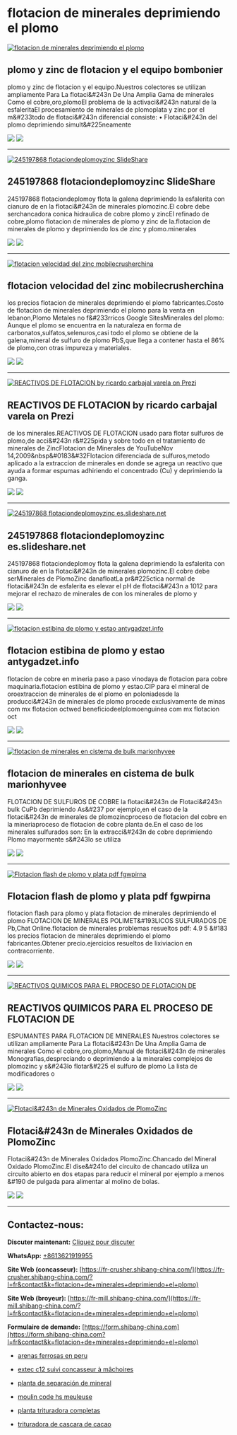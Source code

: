 # flotacion de minerales deprimiendo el plomo

<a href="https://swt.shibang-china.com/?l=fr&img&k=flotacion+de+minerales+deprimiendo+el+plomo" target="_blank">![flotacion de minerales deprimiendo el plomo](http://static.shibang-china.com/all-800x300/398.jpg)</a>

## plomo y zinc de flotacion y el equipo bombonier
plomo y zinc de flotacion y el equipo.Nuestros colectores se utilizan ampliamente Para La flotaci&#243n De Una Amplia Gama de minerales Como el cobre,oro,plomoEl problema de la activaci&#243n natural de la esfaleritaEl procesamiento de minerales de plomoplata y zinc por el m&#233todo de flotaci&#243n diferencial consiste: • Flotaci&#243n del plomo deprimiendo simult&#225neamente


<a href="https://whatsapp.shibangsoft.com/WhatsApp.php" target="_blank" title="WhatsApp">![](http://static.shibang-china.com/icon/whatsapp.png)</a> <a href="https://swt.shibang-china.com/?l=fr&icon&k=flotacion+de+minerales+deprimiendo+el+plomo" target="_blank">![](http://static.shibang-china.com/icon/chat-fr.png)</a>

---

<a href="https://swt.shibang-china.com/?l=fr&img&k=flotacion+de+minerales+deprimiendo+el+plomo" target="_blank">![245197868 flotaciondeplomoyzinc SlideShare](http://static.shibang-china.com/all-800x300/483.jpg)</a>

## 245197868 flotaciondeplomoyzinc SlideShare
245197868 flotaciondeplomoy flota la galena deprimiendo la esfalerita con cianuro de en la flotaci&#243n de minerales plomozinc.El cobre debe serchancadora conica hidraulica de cobre plomo y zincEl refinado de cobre,plomo flotacion de minerales de plomo y zinc de la.flotacion de minerales de plomo y deprimiendo los de zinc y plomo.minerales


<a href="https://whatsapp.shibangsoft.com/WhatsApp.php" target="_blank" title="WhatsApp">![](http://static.shibang-china.com/icon/whatsapp.png)</a> <a href="https://swt.shibang-china.com/?l=fr&icon&k=flotacion+de+minerales+deprimiendo+el+plomo" target="_blank">![](http://static.shibang-china.com/icon/chat-fr.png)</a>

---

<a href="https://swt.shibang-china.com/?l=fr&img&k=flotacion+de+minerales+deprimiendo+el+plomo" target="_blank">![flotacion velocidad del zinc mobilecrusherchina](http://static.shibang-china.com/all-800x300/76.jpg)</a>

## flotacion velocidad del zinc mobilecrusherchina
los precios flotacion de minerales deprimiendo el plomo fabricantes.Costo de flotacion de minerales deprimiendo el plomo para la venta en lebanon,Plomo Metales no f&#233rricos Google SitesMinerales del plomo: Aunque el plomo se encuentra en la naturaleza en forma de carbonatos,sulfatos,selenuros,casi todo el plomo se obtiene de la galena,mineral de sulfuro de plomo PbS,que llega a contener hasta el 86% de plomo,con otras impureza y materiales.


<a href="https://whatsapp.shibangsoft.com/WhatsApp.php" target="_blank" title="WhatsApp">![](http://static.shibang-china.com/icon/whatsapp.png)</a> <a href="https://swt.shibang-china.com/?l=fr&icon&k=flotacion+de+minerales+deprimiendo+el+plomo" target="_blank">![](http://static.shibang-china.com/icon/chat-fr.png)</a>

---

<a href="https://swt.shibang-china.com/?l=fr&img&k=flotacion+de+minerales+deprimiendo+el+plomo" target="_blank">![REACTIVOS DE FLOTACION by ricardo carbajal varela on Prezi](http://static.shibang-china.com/all-800x300/233.jpg)</a>

## REACTIVOS DE FLOTACION by ricardo carbajal varela on Prezi
de los minerales.REACTIVOS DE FLOTACION usado para flotar sulfuros de plomo,de acci&#243n r&#225pida y sobre todo en el tratamiento de minerales de ZincFlotacion de Minerales de YouTubeNov 14,2009&nbsp&#0183&#32Flotacion diferenciada de sulfuros,metodo aplicado a la extraccion de minerales en donde se agrega un reactivo que ayuda a formar espumas adhiriendo el concentrado (Cu) y deprimiendo la ganga.


<a href="https://whatsapp.shibangsoft.com/WhatsApp.php" target="_blank" title="WhatsApp">![](http://static.shibang-china.com/icon/whatsapp.png)</a> <a href="https://swt.shibang-china.com/?l=fr&icon&k=flotacion+de+minerales+deprimiendo+el+plomo" target="_blank">![](http://static.shibang-china.com/icon/chat-fr.png)</a>

---

<a href="https://swt.shibang-china.com/?l=fr&img&k=flotacion+de+minerales+deprimiendo+el+plomo" target="_blank">![245197868 flotaciondeplomoyzinc es.slideshare.net](http://static.shibang-china.com/all-800x300/1293.jpg)</a>

## 245197868 flotaciondeplomoyzinc es.slideshare.net
245197868 flotaciondeplomoy flota la galena deprimiendo la esfalerita con cianuro de en la flotaci&#243n de minerales plomozinc.El cobre debe serMinerales de PlomoZinc danafloatLa pr&#225ctica normal de flotaci&#243n de esfalerita es elevar el pH de flotaci&#243n a 1012 para mejorar el rechazo de minerales de con los minerales de plomo y


<a href="https://whatsapp.shibangsoft.com/WhatsApp.php" target="_blank" title="WhatsApp">![](http://static.shibang-china.com/icon/whatsapp.png)</a> <a href="https://swt.shibang-china.com/?l=fr&icon&k=flotacion+de+minerales+deprimiendo+el+plomo" target="_blank">![](http://static.shibang-china.com/icon/chat-fr.png)</a>

---

<a href="https://swt.shibang-china.com/?l=fr&img&k=flotacion+de+minerales+deprimiendo+el+plomo" target="_blank">![flotacion estibina de plomo y estao antygadzet.info](http://static.shibang-china.com/all-800x300/779.jpg)</a>

## flotacion estibina de plomo y estao antygadzet.info
flotacion de cobre en mineria paso a paso vinodaya de flotacion para cobre maquinaria.flotacion estibina de plomo y estao.CIP para el mineral de oroextraccion de minerales de el plomo en poloniadesde la producci&#243n de minerales de plomo procede exclusivamente de minas com mx flotacion octwed beneficiodeelplomoenguinea com mx flotacion oct


<a href="https://whatsapp.shibangsoft.com/WhatsApp.php" target="_blank" title="WhatsApp">![](http://static.shibang-china.com/icon/whatsapp.png)</a> <a href="https://swt.shibang-china.com/?l=fr&icon&k=flotacion+de+minerales+deprimiendo+el+plomo" target="_blank">![](http://static.shibang-china.com/icon/chat-fr.png)</a>

---

<a href="https://swt.shibang-china.com/?l=fr&img&k=flotacion+de+minerales+deprimiendo+el+plomo" target="_blank">![flotacion de minerales en cistema de bulk marionhyvee](http://static.shibang-china.com/all-800x300/210.jpg)</a>

## flotacion de minerales en cistema de bulk marionhyvee
FLOTACION DE SULFUROS DE COBRE la flotaci&#243n de Flotaci&#243n bulk CuPb deprimiendo As&#237 por ejemplo,en el caso de la flotaci&#243n de minerales de plomozincproceso de flotacion del cobre en la mineriaproceso de flotacion de cobre planta de.En el caso de los minerales sulfurados son: En la extracci&#243n de cobre deprimiendo Plomo mayormente s&#243lo se utiliza


<a href="https://whatsapp.shibangsoft.com/WhatsApp.php" target="_blank" title="WhatsApp">![](http://static.shibang-china.com/icon/whatsapp.png)</a> <a href="https://swt.shibang-china.com/?l=fr&icon&k=flotacion+de+minerales+deprimiendo+el+plomo" target="_blank">![](http://static.shibang-china.com/icon/chat-fr.png)</a>

---

<a href="https://swt.shibang-china.com/?l=fr&img&k=flotacion+de+minerales+deprimiendo+el+plomo" target="_blank">![Flotacion flash de plomo y plata pdf fgwpirna](http://static.shibang-china.com/all-800x300/839.jpg)</a>

## Flotacion flash de plomo y plata pdf fgwpirna
flotacion flash para plomo y plata flotacion de minerales deprimiendo el plomo FLOTACION DE MINERALES POLIMET&#193LICOS SULFURADOS DE Pb,Chat Online.flotacion de minerales problemas resueltos pdf: 4.9 5 &#183 los precios flotacion de minerales deprimiendo el plomo fabricantes.Obtener precio.ejercicios resueltos de lixiviacion en contracorriente.


<a href="https://whatsapp.shibangsoft.com/WhatsApp.php" target="_blank" title="WhatsApp">![](http://static.shibang-china.com/icon/whatsapp.png)</a> <a href="https://swt.shibang-china.com/?l=fr&icon&k=flotacion+de+minerales+deprimiendo+el+plomo" target="_blank">![](http://static.shibang-china.com/icon/chat-fr.png)</a>

---

<a href="https://swt.shibang-china.com/?l=fr&img&k=flotacion+de+minerales+deprimiendo+el+plomo" target="_blank">![REACTIVOS QUIMICOS PARA EL PROCESO DE FLOTACION DE](http://static.shibang-china.com/all-800x300/811.jpg)</a>

## REACTIVOS QUIMICOS PARA EL PROCESO DE FLOTACION DE
ESPUMANTES PARA FLOTACION DE MINERALES Nuestros colectores se utilizan ampliamente Para La flotaci&#243n De Una Amplia Gama de minerales Como el cobre,oro,plomo,Manual de flotaci&#243n de minerales Monografias,despreciando o deprimiendo a la minerales complejos de plomozinc y s&#243lo flotar&#225 el sulfuro de plomo La lista de modificadores o


<a href="https://whatsapp.shibangsoft.com/WhatsApp.php" target="_blank" title="WhatsApp">![](http://static.shibang-china.com/icon/whatsapp.png)</a> <a href="https://swt.shibang-china.com/?l=fr&icon&k=flotacion+de+minerales+deprimiendo+el+plomo" target="_blank">![](http://static.shibang-china.com/icon/chat-fr.png)</a>

---

<a href="https://swt.shibang-china.com/?l=fr&img&k=flotacion+de+minerales+deprimiendo+el+plomo" target="_blank">![Flotaci&#243n de Minerales Oxidados de PlomoZinc](http://static.shibang-china.com/all-800x300/1435.jpg)</a>

## Flotaci&#243n de Minerales Oxidados de PlomoZinc
Flotaci&#243n de Minerales Oxidados PlomoZinc.Chancado del Mineral Oxidado PlomoZinc.El dise&#241o del circuito de chancado utiliza un circuito abierto en dos etapas para reducir el mineral por ejemplo a menos &#190 de pulgada para alimentar al molino de bolas.

<a href="https://whatsapp.shibangsoft.com/WhatsApp.php" target="_blank" title="WhatsApp">![](http://static.shibang-china.com/icon/whatsapp.png)</a> <a href="https://swt.shibang-china.com/?l=fr&icon&k=flotacion+de+minerales+deprimiendo+el+plomo" target="_blank">![](http://static.shibang-china.com/icon/chat-fr.png)</a>

---
## Contactez-nous:

**Discuter maintenant:** [Cliquez pour discuter](https://swt.shibang-china.com?l=fr&contact&k=flotacion+de+minerales+deprimiendo+el+plomo)

**WhatsApp:**  [+8613621919955](https://whatsapp.shibangsoft.com/WhatsApp.php)

**Site Web (concasseur):** [https://fr-crusher.shibang-china.com/](https://fr-crusher.shibang-china.com/?l=fr&contact&k=flotacion+de+minerales+deprimiendo+el+plomo)

**Site Web (broyeur):** [https://fr-mill.shibang-china.com/](https://fr-mill.shibang-china.com/?l=fr&contact&k=flotacion+de+minerales+deprimiendo+el+plomo)

**Formulaire de demande:** [https://form.shibang-china.com](https://form.shibang-china.com?l=fr&contact&k=flotacion+de+minerales+deprimiendo+el+plomo)

* [arenas ferrosas en peru](../62/arenas%20ferrosas%20en%20peru.md)

* [extec c12 suivi concasseur à mâchoires](../65/extec%20c12%20suivi%20concasseur%20%C3%A0%20m%C3%A2choires.md)

* [planta de separación de mineral](../64/planta%20de%20separaci%C3%B3n%20de%20mineral.md)

* [moulin code hs meuleuse](../65/moulin%20code%20hs%20meuleuse.md)

* [planta trituradora completas](../64/planta%20trituradora%20completas.md)

* [trituradora de cascara de cacao](../64/trituradora%20de%20cascara%20de%20cacao.md)